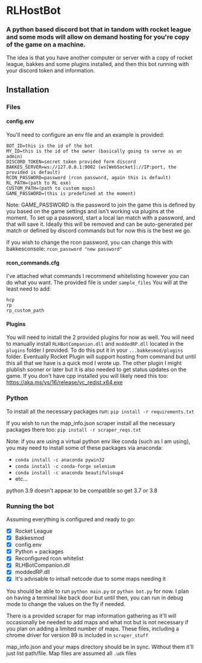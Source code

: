 # RLHostBot

### A python based discord bot that in tandom with rocket league and some mods will allow on demand hosting for you're copy of the game on a machine. 

The idea is that you have another computer or server with a copy of rocket league, bakkes and some plugins installed, and then this bot running with your discord token and information.


## Installation

### Files

  #### config.env

  You'll need to configure an env file and an example is provided:
  ```
  BOT_ID=this is the id of the bot
  MY_ID=this is the id of the owner (basically going to serve as an admin)
  DISCORD_TOKEN=secret token provided form discord
  BAKKES_SERVER=ws://127.0.0.1:9002 (ws[WebSocket]://IP:port, the provided is default)
  RCON_PASSWORD=password (rcon password, again this is default)
  RL_PATH=(path to RL exe)
  CUSTOM_PATH=(path to custom maps)
  GAME_PASSWORD=(this is predefined at the moment)
  ```
  Note: GAME_PASSWORD is the password to join the game
  this is defined by you based on the game settings and isn't working via
  plugins at the moment. To set up a password, start a local lan match with
  a password, and that will save it. Ideally this will be removed and can be
  auto-generated per match or defined by discord commands but for now this is
  the best we go.

  If you wish to change the rcon password, you can change this with bakkesconsole:
  `rcon_password "new password"`

  #### rcon_commands.cfg
  I've attached what commands I recommend whitelisting however you can do what you want.
  The provided file is under `sample_files`
  You will at the least need to add:
  ```
  hcp
  rp
  rp_custom_path
  ```

  #### Plugins
  You will need to install the 2 provided plugins for now as well. 
  You will need to manually install `RLHBotCompanion.dll` and `moddedRP.dll` located
  in the `plugins` folder I provided. To do this put it in your `...bakkesmod/plugins`
  folder. Eventually Rocket Plugin will support hosting from command but until this
  all that we have is a quick mod I wrote up. The other plugin I might plublish
  sooner or later but it is also needed to get status updates on the game.
  If you don't have cpp installed you will likely need this too:
  https://aka.ms/vs/16/release/vc_redist.x64.exe

### Python
To install all the necessary packages run:
`pip install -r requirements.txt`

If you wish to run the map_info.json scraper install all the necessary packages there too:
`pip install -r scraper_reqs.txt`

Note: if you are using a virtual python env like conda (such as I am using),
you may need to install some of these packages via anaconda:
- `conda install -c anaconda pywin32`
- `conda install -c conda-forge selenium`
- `conda install -c anaconda beautifulsoup4`
- etc...

python 3.9 doesn't appear to be compatible so get 3.7 or 3.8

### Running the bot
Assuming everything is configured and ready to go:
- [x] Rocket League
- [x] Bakkesmod
- [x] config.env
- [x] Python + packages 
- [x] Reconfigured rcon whitelist
- [x] RLHBotCompanion.dll
- [x] moddedRP.dll
- [x] It's advisable to intsall netcode due to some maps needing it

You should be able to run `python main.py` or `python bot.py` for now.
I plan on having a terminal like back door but until then, you can run in debug mode
to change the values on the fly if needed. 

There is a provided scraper for map information gathering as it'll will occasionally be needed to add maps and what not
but is not necessary if you plan on adding a limited number of maps. These files, including a chrome driver for version 89
is included in `scraper_stuff`

map_info.json and your maps directory should be in sync. Without them it'll just list path/file.
Map files are assumed all `.udk` files
